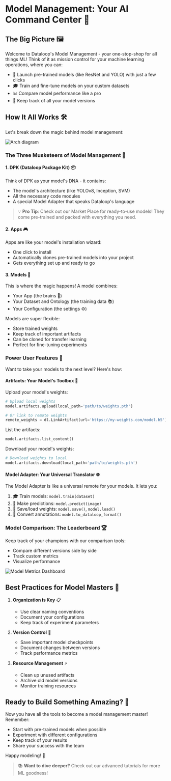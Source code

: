 # Model Management: Your AI Command Center 🎯

## The Big Picture 🖼️

Welcome to Dataloop's Model Management - your one-stop-shop for all things ML! Think of it as mission control for your machine learning operations, where you can:

- 🚀 Launch pre-trained models (like ResNet and YOLO) with just a few clicks
- 🎓 Train and fine-tune models on your custom datasets
- 📊 Compare model performance like a pro
- 🔄 Keep track of all your model versions

## How It All Works 🛠️

Let's break down the magic behind model management:

![Arch diagram](../../../assets/images/model_management/model_diagram.jpg)

### The Three Musketeers of Model Management 🤺

#### 1. DPK (Dataloop Package Kit) 📦

Think of DPK as your model's DNA - it contains:
- The model's architecture (like YOLOv8, Inception, SVM)
- All the necessary code modules
- A special Model Adapter that speaks Dataloop's language

> 💡 **Pro Tip**: Check out our Market Place for ready-to-use models! They come pre-trained and packed with everything you need.

#### 2. Apps 🎮

Apps are like your model's installation wizard:
- One click to install
- Automatically clones pre-trained models into your project
- Gets everything set up and ready to go

#### 3. Models 🤖

This is where the magic happens! A model combines:
- Your App (the brains 🧠)
- Your Dataset and Ontology (the training data 📚)
- Your Configuration (the settings ⚙️)

Models are super flexible:
- Store trained weights
- Keep track of important artifacts
- Can be cloned for transfer learning
- Perfect for fine-tuning experiments

### Power User Features 💪

Want to take your models to the next level? Here's how:

#### Artifacts: Your Model's Toolbox 🧰

Upload your model's weights:

```python
# Upload local weights
model.artifacts.upload(local_path='path/to/weights.pth')

# Or link to remote weights
remote_weights = dl.LinkArtifact(url='https://my-weights.com/model.h5')
```

List the artifacts:

```python
model.artifacts.list_content()
```

Download your model's weights:

```python
# Download weights to local
model.artifacts.download(local_path='path/to/weights.pth')
```

#### Model Adapter: Your Universal Translator 🌐

The Model Adapter is like a universal remote for your models. It lets you:

1. 🎓 Train models: `model.train(dataset)`
2. 🎯 Make predictions: `model.predict(image)`
3. 💾 Save/load weights: `model.save()`, `model.load()`
4. 🔄 Convert annotations: `model.to_dataloop_format()`

### Model Comparison: The Leaderboard 🏆

Keep track of your champions with our comparison tools:
- Compare different versions side by side
- Track custom metrics
- Visualize performance

![Model Metrics Dashboard](../../../assets/images/model_management/metrics_example.png)

## Best Practices for Model Masters 👑

1. **Organization is Key** 📋
   - Use clear naming conventions
   - Document your configurations
   - Keep track of experiment parameters

2. **Version Control** 📝
   - Save important model checkpoints
   - Document changes between versions
   - Track performance metrics

3. **Resource Management** ⚡
   - Clean up unused artifacts
   - Archive old model versions
   - Monitor training resources

## Ready to Build Something Amazing? 🚀

Now you have all the tools to become a model management master! Remember:
- Start with pre-trained models when possible
- Experiment with different configurations
- Keep track of your results
- Share your success with the team

Happy modeling! 🎉

> 📚 **Want to dive deeper?** Check out our advanced tutorials for more ML goodness!
